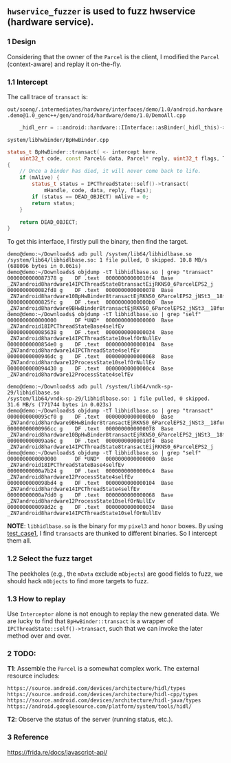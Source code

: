 ## `hwservice_fuzzer` is used to fuzz hwservice (hardware service).

### 1 Design
Considering that the owner of the `Parcel` is the client, I modified the `Parcel` (context-aware) and replay it on-the-fly. 

### 1.1 Intercept

The call trace of `transact` is:

`out/soong/.intermediates/hardware/interfaces/demo/1.0/android.hardware.demo@1.0_genc++/gen/android/hardware/demo/1.0/DemoAll.cpp`
```cpp
    _hidl_err = ::android::hardware::IInterface::asBinder(_hidl_this)->transact(3 /* baz */, _hidl_data, &_hidl_reply);
```

`system/libhwbinder/BpHwBinder.cpp`
```cpp
status_t BpHwBinder::transact( <- intercept here.
    uint32_t code, const Parcel& data, Parcel* reply, uint32_t flags, TransactCallback /*callback*/)
{
    // Once a binder has died, it will never come back to life.
    if (mAlive) {
        status_t status = IPCThreadState::self()->transact(
            mHandle, code, data, reply, flags);
        if (status == DEAD_OBJECT) mAlive = 0;
        return status;
    }

    return DEAD_OBJECT;
}
```
To get this interface, I firstly pull the binary, then find the target.
```commandline
demo@demo:~/Downloads$ adb pull /system/lib64/libhidlbase.so
/system/lib64/libhidlbase.so: 1 file pulled, 0 skipped. 10.8 MB/s (688096 bytes in 0.061s)
demo@demo:~/Downloads$ objdump -tT libhidlbase.so | grep "transact"
0000000000087378 g    DF .text	00000000000010f4  Base        _ZN7android8hardware14IPCThreadState8transactEijRKNS0_6ParcelEPS2_j
0000000000082fd8 g    DF .text	0000000000000078  Base        _ZN7android8hardware10BpHwBinder8transactEjRKNS0_6ParcelEPS2_jNSt3__18functionIFvRS2_EEE
00000000000825fc g    DF .text	00000000000000b0  Base        _ZN7android8hardware9BHwBinder8transactEjRKNS0_6ParcelEPS2_jNSt3__18functionIFvRS2_EEE
demo@demo:~/Downloads$ objdump -tT libhidlbase.so | grep "self"
0000000000000000      DF *UND*	0000000000000000  Base        _ZN7android18IPCThreadStateBase4selfEv
0000000000085638 g    DF .text	0000000000000034  Base        _ZN7android8hardware14IPCThreadState10selfOrNullEv
00000000000854e0 g    DF .text	0000000000000104  Base        _ZN7android8hardware14IPCThreadState4selfEv
00000000000946dc g    DF .text	0000000000000068  Base        _ZN7android8hardware12ProcessState10selfOrNullEv
0000000000094430 g    DF .text	00000000000000c4  Base        _ZN7android8hardware12ProcessState4selfEv

demo@demo:~/Downloads$ adb pull /system/lib64/vndk-sp-29/libhidlbase.so 
/system/lib64/vndk-sp-29/libhidlbase.so: 1 file pulled, 0 skipped. 31.6 MB/s (771744 bytes in 0.023s)
demo@demo:~/Downloads$ objdump -tT libhidlbase.so | grep "transact"
0000000000095cf0 g    DF .text	00000000000000b0  Base        _ZN7android8hardware9BHwBinder8transactEjRKNS0_6ParcelEPS2_jNSt3__18functionIFvRS2_EEE
00000000000966cc g    DF .text	0000000000000078  Base        _ZN7android8hardware10BpHwBinder8transactEjRKNS0_6ParcelEPS2_jNSt3__18functionIFvRS2_EEE
000000000009aa6c g    DF .text	00000000000010f4  Base        _ZN7android8hardware14IPCThreadState8transactEijRKNS0_6ParcelEPS2_j
demo@demo:~/Downloads$ objdump -tT libhidlbase.so | grep "self"
0000000000000000      DF *UND*	0000000000000000  Base        _ZN7android18IPCThreadStateBase4selfEv
00000000000a7b24 g    DF .text	00000000000000c4  Base        _ZN7android8hardware12ProcessState4selfEv
0000000000098bd4 g    DF .text	0000000000000104  Base        _ZN7android8hardware14IPCThreadState4selfEv
00000000000a7dd0 g    DF .text	0000000000000068  Base        _ZN7android8hardware12ProcessState10selfOrNullEv
0000000000098d2c g    DF .text	0000000000000034  Base        _ZN7android8hardware14IPCThreadState10selfOrNullEv
```
**NOTE**: `libhidlbase.so` is the binary for my `pixel3` and `honor` boxes. By using [test_case1](https://github.com/dm4sec/hwservice_sec/blob/master/test_case/test_case1.js), I find `transact`s are thunked to different binaries. So I intercept them all.

### 1.2 Select the fuzz target
The peekholes (e.g., the `mData` exclude `mObjects`) are good fields to fuzz, we should hack `mObjects` to find more targets to fuzz.

### 1.3 How to replay
Use `Interceptor` alone is not enough to replay the new generated data.
We are lucky to find that `BpHwBinder::transact` is a wrapper of `IPCThreadState::self()->transact`, such that we can invoke the later method over and over. 


### 2 TODO:
**T1**: Assemble the `Parcel` is a somewhat complex work.
The external resource includes:
```
https://source.android.com/devices/architecture/hidl/types
https://source.android.com/devices/architecture/hidl-cpp/types
https://source.android.com/devices/architecture/hidl-java/types
https://android.googlesource.com/platform/system/tools/hidl/
```

**T2**: Observe the status of the server (running status, etc.).

### 3 Reference
https://frida.re/docs/javascript-api/

